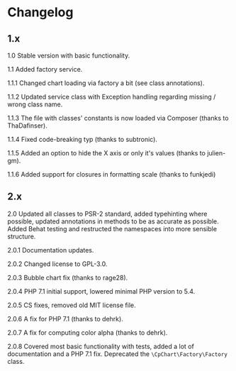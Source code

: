 # Changelog

## 1.x
1.0 Stable version with basic functionality.

1.1 Added factory service.

1.1.1 Changed chart loading via factory a bit (see class annotations).

1.1.2 Updated service class with Exception handling regarding missing / wrong class name.

1.1.3 The file with classes' constants is now loaded via Composer (thanks to ThaDafinser).

1.1.4 Fixed code-breaking typ (thanks to subtronic).

1.1.5 Added an option to hide the X axis or only it's values (thanks to julien-gm).

1.1.6 Added support for closures in formatting scale (thanks to funkjedi)

## 2.x
2.0 Updated all classes to PSR-2 standard, added typehinting where possible, updated
    annotations in methods to be as accurate as possible. Added Behat testing and
    restructed the namespaces into more sensible structure.

2.0.1 Documentation updates.

2.0.2 Changed license to GPL-3.0.

2.0.3 Bubble chart fix (thanks to rage28).

2.0.4 PHP 7.1 initial support, lowered minimal PHP version to 5.4.

2.0.5 CS fixes, removed old MIT license file.

2.0.6 A fix for PHP 7.1 (thanks to dehrk).

2.0.7 A fix for computing color alpha (thanks to dehrk).

2.0.8 Covered most basic functionality with tests, added a lot of documentation
      and a PHP 7.1 fix. Deprecated the `\CpChart\Factory\Factory` class.
